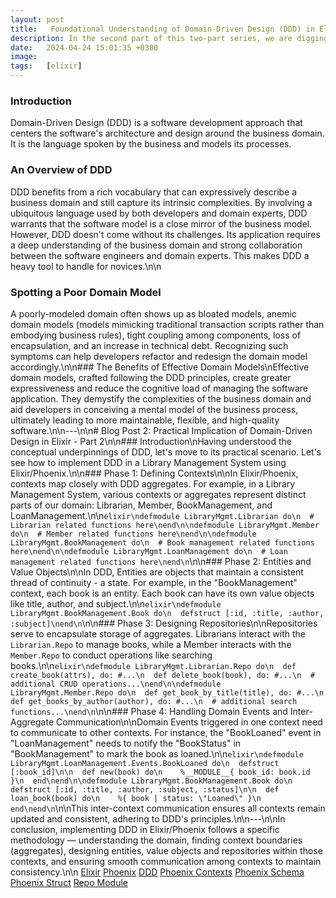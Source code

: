 ```yaml
---
layout: post
title:   Foundational Understanding of Domain-Driven Design (DDD) in Elixir - Part 1
description: In the second part of this two-part series, we are digging more into the practical part of protocols, and see how the protocols work in reality and how we can implement them.
date:   2024-04-24 15:01:35 +0300
image:  
tags:   [elixir]
---
```


### Introduction
Domain-Driven Design (DDD) is a software development approach that centers the software's architecture and design around the business domain. It is the language spoken by the business and models its processes.
### An Overview of DDD
DDD benefits from a rich vocabulary that can expressively describe a business domain and still capture its intrinsic complexities. By involving a ubiquitous language used by both developers and domain experts, DDD warrants that the software model is a close mirror of the business model.
However, DDD doesn't come without its challenges. Its application requires a deep understanding of the business domain and strong collaboration between the software engineers and domain experts. This makes DDD a heavy tool to handle for novices.\n\n
### Spotting a Poor Domain Model
A poorly-modeled domain often shows up as bloated models, anemic domain models (models mimicking traditional transaction scripts rather than embodying business rules), tight coupling among components, loss of encapsulation, and an increase in technical debt. Recognizing such symptoms can help developers refactor and redesign the domain model accordingly.\n\n### The Benefits of Effective Domain Models\nEffective domain models, crafted following the DDD principles, create greater expressiveness and reduce the cognitive load of managing the software application. They demystify the complexities of the business domain and aid developers in conceiving a mental model of the business process, ultimately leading to more maintainable, flexible, and high-quality software.\n\n---\n\n# Blog Post 2: Practical Implication of Domain-Driven Design in Elixir - Part 2\n\n### Introduction\nHaving understood the conceptual underpinnings of DDD, let's move to its practical scenario. Let's see how to implement DDD in a Library Management System using Elixir/Phoenix.\n\n### Phase 1: Defining Contexts\n\nIn Elixir/Phoenix, contexts map closely with DDD aggregates. For example, in a Library Management System, various contexts or aggregates represent distinct parts of our domain: Librarian, Member, BookManagement, and LoanManagement.\n\n```elixir\ndefmodule LibraryMgmt.Librarian do\n  # Librarian related functions here\nend\n\ndefmodule LibraryMgmt.Member do\n  # Member related functions here\nend\n\ndefmodule LibraryMgmt.BookManagement do\n  # Book management related functions here\nend\n\ndefmodule LibraryMgmt.LoanManagement do\n  # Loan management related functions here\nend\n```\n\n### Phase 2: Entities and Value Objects\n\nIn DDD, Entities are objects that maintain a consistent thread of continuity - a state. For example, in the \"BookManagement\" context, each book is an entity. Each book can have its own value objects like title, author, and subject.\n\n```elixir\ndefmodule LibraryMgmt.BookManagement.Book do\n  defstruct [:id, :title, :author, :subject]\nend\n```\n\n### Phase 3: Designing Repositories\n\nRepositories serve to encapsulate storage of aggregates. Librarians interact with the `Librarian.Repo` to manage books, while a Member interacts with the `Member.Repo` to conduct operations like searching books.\n\n```elixir\ndefmodule LibraryMgmt.Librarian.Repo do\n  def create_book(attrs), do: #...\n  def delete_book(book), do: #...\n  # additional CRUD operations...\nend\n\ndefmodule LibraryMgmt.Member.Repo do\n  def get_book_by_title(title), do: #...\n  def get_books_by_author(author), do: #...\n  # additional search functions...\nend\n```\n\n### Phase 4: Handling Domain Events and Inter-Aggregate Communication\n\nDomain Events triggered in one context need to communicate to other contexts. For instance, the \"BookLoaned\" event in \"LoanManagement\" needs to notify the \"BookStatus\" in \"BookManagement\" to mark the book as loaned.\n\n```elixir\ndefmodule LibraryMgmt.LoanManagement.Events.BookLoaned do\n  defstruct [:book_id]\n\n  def new(book) do\n    %__MODULE__{ book_id: book.id }\n  end\nend\n\ndefmodule LibraryMgmt.BookManagement.Book do\n  defstruct [:id, :title, :author, :subject, :status]\n\n  def loan_book(book) do\n    %{ book | status: \"Loaned\" }\n  end\nend\n```\n\nThis inter-context communication ensures all contexts remain updated and consistent, adhering to DDD's principles.\n\n---\n\nIn conclusion, implementing DDD in Elixir/Phoenix follows a specific methodology — understanding the domain, finding context boundaries (aggregates), designing entities, value objects and repositories within those contexts, and ensuring smooth communication among contexts to maintain consistency.\n\n [Elixir](https://elixir-lang.org/docs.html) [Phoenix](https://hexdocs.pm/phoenix/overview.html) [DDD](https://en.wikipedia.org/wiki/Domain-driven_design) [Phoenix Contexts](https://hexdocs.pm/phoenix/contexts.html) [Phoenix Schema](https://hexdocs.pm/phoenix/ecto.html#schemas) [Phoenix Struct](https://elixir-lang.org/getting-started/structs.html) [Repo Module](https://hexdocs.pm/ecto/Ecto.Repo.html)